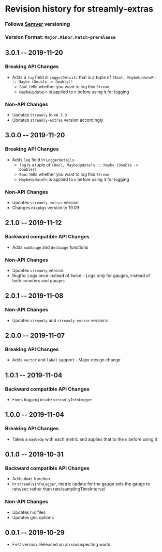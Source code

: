 # Revision history for streamly-extras
### Follows [Semver](http://www.semver.org) versioning
### **Version Format:** `Major.Minor.Patch-prerelease`

## 3.0.1 -- 2019-11-20
### Breaking API Changes
* Adds a `log` field in `LoggerDetails` that is a tuple of `(Bool, MaybeUpdateFn :: Maybe (Double -> Double))`
   * `Bool` tells whether you want to log this `Stream`
   * `MaybeUpdateFn` is applied to `n` before using it for logging
### Non-API Changes
* Updates `Streamly` to `v0.7.0`
* Updates `streamly-extras` version accordingly

## 3.0.0 -- 2019-11-20
### Breaking API Changes
* Adds `log` field in `LoggerDetails`
   * `log` is a tuple of `(Bool, MaybeUpdateFn :: Maybe (Double -> Double))`
   * `Bool` tells whether you want to log this `Stream`
   * `MaybeUpdateFn` is applied to `n` before using it for logging
### Non-API Changes
* Updates `streamly-extras` version
* Changes `nixpkgs`  version to 19.09

## 2.1.0 -- 2019-11-12
### Backward compatible API Changes
* Adds `subGauge` and `decGauge` functions
### Non-API Changes
* Updates `streamly` version
* Bugfix: Logs once instead of twice - Logs only for gauges, instead of both counters and gauges

## 2.0.1 -- 2019-11-08
### Non-API Changes
* Updates `streamly` and `streamly-extras` versions

## 2.0.0 -- 2019-11-07
### Breaking API Changes
* Adds `vector` and `label` support - Major design change

## 1.0.1 -- 2019-11-04
### Backward compatible API Changes
* Fixes logging inside `streamlyInfoLogger`

## 1.0.0 -- 2019-11-04
### Breaking API Changes
* Takes a `maybeOp` with each metric and applies that to the `n` before using it

## 0.1.0 -- 2019-10-31
### Backward compatible API Changes
* Adds `doAt` function
* In `streamlyInfoLogger`, metric update for the gauge sets the gauge to rate/sec rather than rate/samplingTimeInterval
### Non-API Changes
* Updates nix files
* Updates ghc options

## 0.0.1 -- 2019-10-29
* First version. Released on an unsuspecting world.

